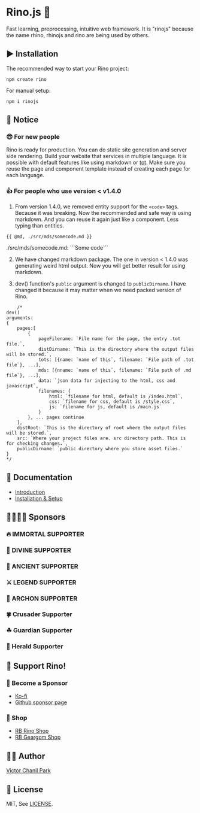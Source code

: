 # Rino.js 🦏

Fast learning, preprocessing, intuitive web framework. It is "rinojs" because the name rhino, rhinojs and rino are being used by others.

## ▶️ Installation

The recommended way to start your Rino project:

```
npm create rino
```

For manual setup:

```
npm i rinojs
```

## 📢 Notice

### 😎 For new people

Rino is ready for production. You can do static site generation and server side rendering. Build your website that services in multiple language. It is possible with default features like using markdown or [tot](https://github.com/opdev1004/totjs). Make sure you reuse the page and component template instead of creating each page for each language.

### 👍 For people who use version < v1.4.0

1. From version 1.4.0, we removed entity support for the `<code>` tags. Because it was breaking. Now the recommended and safe way is using markdown. And you can reuse it again just like a component. Less typing than entities.

```
{{ @md, ./src/mds/somecode.md }}
```

./src/mds/somecode.md: \`\`\`Some code\`\`\`

2. We have changed markdown package. The one in version < 1.4.0 was generating weird html output. Now you will get better result for using markdown.

3. dev() function's `public` argument is changed to `publicDirname`. I have changed it because it may matter when we need packed version of Rino.

```
    /*
dev()
arguments:
{
    pages:[
        {
            pageFilename: `File name for the page, the entry .tot file.`,
            distDirname: `This is the directory where the output files will be stored.`,
            tots: [{name: `name of this`, filename: `File path of .tot file`}, ...],
            mds: [{nname: `name of this`, filename: `File path of .md file`}, ...],
            data: `json data for injecting to the html, css and javascript`,
            filenames: {
                html: `filename for html, default is /index.html`,
                css: `filename for css, default is /style.css`,
                js: `filename for js, default is /main.js`
            }
        }, ... pages continue
    ],
    distRoot: `This is the directory of root where the output files will be stored.`,
    src: `Where your project files are. src directory path. This is for checking changes.`,
    publicDirname: `public directory where you store asset files.`
}
*/
```

## 📖 Documentation

- [Introduction](https://rinojs.org/documents/introduction.html)
- [Installation & Setup](https://rinojs.org/documents/installation.html)

## 👨‍👩‍👧‍👦 **Sponsors**

### 🔥 **IMMORTAL SUPPORTER**

### 👼 **DIVINE SUPPORTER**

### 🎻 **ANCIENT SUPPORTER**

### ⚔ **LEGEND SUPPORTER**

### 🌲 **ARCHON SUPPORTER**

### 🍀 Crusader Supporter

### ☘ Guardian Supporter

### 🌱 Herald Supporter

## 💪 Support Rino!

### 👼 Become a Sponsor

- [Ko-fi](https://ko-fi.com/opdev1004)
- [Github sponsor page](https://github.com/sponsors/opdev1004)

### 🎁 Shop

- [RB Rino Shop](https://www.redbubble.com/shop/ap/149559711)
- [RB Geargom Shop](https://www.redbubble.com/people/Geargom/shop)

## 👨‍💻 Author

[Victor Chanil Park](https://github.com/opdev1004)

## 💯 License

MIT, See [LICENSE](./LICENSE).
